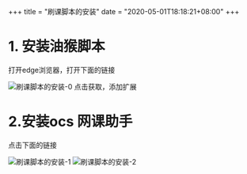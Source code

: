+++
title = "刷课脚本的安装"
date = "2020-05-01T18:18:21+08:00"
+++
# 1. 安装油猴脚本
打开edge浏览器，打开下面的链接


![刷课脚本的安装-0](https://everrwsr.github.io/tech/assets/刷课脚本的安装-0.png)
点击获取，添加扩展

# 2.安装ocs 网课助手
点击下面的链接

![刷课脚本的安装-1](https://everrwsr.github.io/tech/assets/刷课脚本的安装-1.png)
![刷课脚本的安装-2](https://everrwsr.github.io/tech/assets/刷课脚本的安装-2.png)
